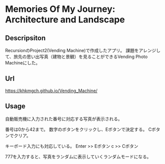 # Memories Of My Journey: Architecture and Landscape

## Descripsiton
RecursionのProject2(Vending Machine)で作成したアプリ。
課題をアレンジして、旅先の思い出写真（建物と景観）を見ることができるVending Photo Machineにした。

## Url
https://khkmgch.github.io/Vending_Machine/

## Usage
自動販売機に入力された番号に対応する写真が表示される。

番号は0から42まで。
数字のボタンをクリックし、Eボタンで決定する。
Cボタンでクリア。

キーボード入力にも対応している。
Enter >> Eボタン
c >> Cボタン

777を入力すると、写真をランダムに表示していくランダムモードになる。
